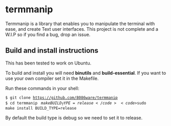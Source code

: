 # termmanip

Termmanip is a library that enables you to manipulate the terminal with ease, and create Text user interfaces.
This project is not complete and a W.I.P so if you find a bug, drop an issue.

## Build and install instructions

This has been tested to work on Ubuntu.

To build and install you will need <strong>binutils</strong> and <strong>build-essential</strong>.
If you want to use your own compiler set it in the Makefile.

Run these commands in your shell:

<code>$ git clone https://github.com/8086ware/termmanip
</code>
<code>$ cd termmanip
</code>
<code>$make BUILD_TYPE=release
</code>
<code>$sudo make install BUILD_TYPE=release
</code>


By default the build type is debug so we need to set it to release.

